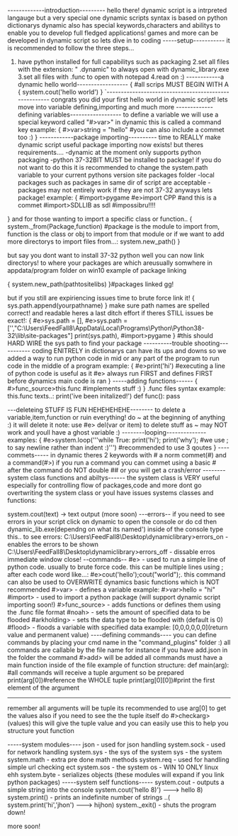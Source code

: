 -------------introduction---------
hello there! dynamic script is a intrpreted langauge but a very special one
dynamic scripts syntax is based on python dictionarys dynamic also has special keywords,characters and abilitys to enable you to develop full fledged applications!
games and more can be developed in dynamic script so lets dive in to coding
-----setup-----------
it is recommended to follow the three steps...
1. have python installed for full capabilitys such as packaging
2.set all files with the extension: " .dynamic" to always open with dynamic_library.exe
3.set all files with .func to open with notepad
4.read on :)
------------a dynamic hello world------------------
{ #all scrips MUST BEGIN WITH A {
    system.cout('hello world')
}
`------------------------------------------------------
congrats you did your first hello world in dynamic script! lets move into variable defining,importing and much more
-------------defining variables------------------
to define a variable we will use a special keyword called "#>var>" in dynamic this is called a command key
example:
{
 #>var>string = "hello" #you can also include a commet too :)
}
------------package importing----------
time to REALLY make dynamic script useful package importing now exists! but theres requirements....
-dynamic at the moment only supports python packaging
-python 37-32BIT MUST be installed to package! if you do not want to do this it is recommended to change the system.path variable to your current pythons version site packages folder
-local packages such as packages in same dir of script are acceptable
-packages may not entirely work if they are not 37-32
anyways lets package!
example:
{
   #import>pygame
   #e>import CPP #and this is a commet
    #import>SDLLIB as sdl #impossibru!!!!

}
and for those wanting to import a specific class or function..
{
    system._from(Package,function) #package is the module to import from, function is the class or obj to import from that module
   or if we want to add more directorys to import files from...:
   system.new_path(<path>)
}

but say you dont want to install 37-32 python well you can now link directorys! to where your packages are which areusually somwhere in appdata/program folder on win10
example of package linking

{
	system.new_path(pathtositelibs)
}#packages linked gg!

but if you still are expiriencing issues time to brute force link it!
{
	sys.path.append(yourpathname) 
}
make sure path names are spelled correct! and readable
heres a last ditch effort if theres STILL issues be exact!:
{
	#e>sys.path = [],
	#e>sys.path = ['',"C:\\Users\\FeedFall8\\AppData\\Local\\Programs\\Python\\Python38-32\\lib\\site-packages"]
	print(sys.path),
	#import>pygame
} #this should HARD WIRE the sys path to find your package
----------trouble shooting-----------
coding ENITRELY in dictionarys can have its ups and downs so we added a way to run python code in mid or any part of the program
to run code in the middle of a program example:
{
 #e>print('hi') #executing a line of python code is useful as it #e> always run FIRST and defines FIRST before dynamics main code is ran
}
-----adding functions------
{
	#>func_source>this.func #implements stuff :)
}
.func files syntax example: this.func texts..:
print('ive been initalized!')
def func():
    pass

---deleteing STUFF IS FUN HEHEHEHEHE--------
to delete a variable,item,function or ruin everything! do ~ at the beginning of anything :) it will delete it
note:  use #e> del(var or item) to delete stuff as ~ may NOT work and youll have a ghost variable :)
--------looping--------------
examples:
{
 #e>system.loop('''while True: print('hi'); print('why'); #we use ; to say newline rather than indent :)''') #recommended to use 3 qoutes
}
----commets-----
in dynamic theres 2 keywords with # a norm commet(#) and a command(#>) 
if you run a command you can commet using  a basic # after the command
do NOT double ## or you will get a crash/error
--------system class functions and abiltys------
the system class is VERY useful especially for controlling flow of packages,code and more dont go overtwriting the system class or youl have issues
systems classes and functions:

system.cout(text) -> text output
(more soon)
---errors--
if you need to see errors in your script click on dynamic to open the console or do cd then dynamic_lib.exe(dependng on what its named')
inside of the console type this.. to see errors:
C:\Users\FeedFall8\Desktop\dynamiclibrary>errors_on - enables  the errors to be shown
C:\Users\FeedFall8\Desktop\dynamiclibrary>errors_off - dissable erros immediate window close!
--commands--
#e> - used to run a simple line of python code. usually to brute force code. this can be multiple lines using ; after each code word like...: #e>cout('hello');cout("world");. this command can also be used to OVERWRITE dynamics basic functions which is NOT recommended
#>var> - defines a variable example: #>var>hello = "hi"
#import> - used to import a python package (will support dynamic script importing soon!)
#>func_source> - adds functions or defines them using the .func file format
#noah> - sets the amount of specified data to be flooded
#arkholding> - sets the data type to be flooded with (default is 0)
#flood> - floods a variable with specified data example: [0,0,0,0,0,0](return value and permanent value)
----defining commands----
you can define commands by placing your cmd name in the "command_plugins" folder :) 
all commands are callable by the file name for instance if you have add.json in the folder the command #>add> will be added
all commands must have a main function inside of the file 
example of function structure:
def main(arg): #all commands will receive a tuple argument so be prepared
    print(arg[0])#reference the WHOLE tuple
    print(arg[0][0])#print the first element of the argument

---------------
remember all arguments will be tuple its recommended to use arg[0] to get the values
also if you need to see the the tuple itself do #>checkarg>(values) this will give the tuple value and you can easily use this to help you structure yout function

-----system modules----
json - used for json handling
system.sock - used for network handling
system.sys - the sys of the system
sys - the system
system.math - extra pre done math methods
system.req - used for handling simple url checking ect
system.sos - the system os - WIN 10 ONLY linux ehh
system.byte - serializes objects
(these modules will expand if you link python packages)
-----system self functions-----
system.cout - outputs a simple string into the console system.cout('hello 8)') ---> hello 8)
system.print() - prints an indefinite number of strings ..( system.print('hi','jhon') ---> hijhon)
system._exit() - shuts the program down!

more soon!